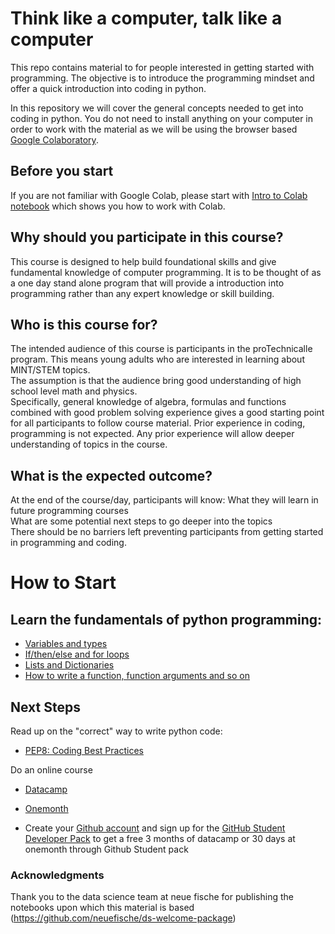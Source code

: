 # Think like a computer, talk like a computer
This repo contains material to for people interested in getting started with programming. The objective is to introduce the programming mindset and offer a quick introduction into coding in python.

In this repository we will cover the general concepts needed to get into coding in python. You do not need to install anything on your computer in order to work with the material as we will be using the browser based [Google Colaboratory](https://colab.research.google.com/).

## Before you start
If you are not familiar with Google Colab, please start with [Intro to Colab notebook](Intro_to_Colab.ipynb) which shows you how to work with Colab.

## Why should you participate in this course?
This course is designed to help build foundational skills and give fundamental knowledge of computer programming. It is to be thought of as a one day stand alone program that will provide a introduction into programming rather than any expert knowledge or skill building.

## Who is this course for?
The intended audience of this course is participants in the proTechnicalle program. 
This means young adults who are interested in learning about MINT/STEM topics.  
The assumption is that the audience bring good understanding of high school level math and physics.  
Specifically, general knowledge of algebra, formulas and functions combined with good problem solving experience gives a good starting point for all participants to follow course material.
Prior experience in coding, programming is not expected. Any prior experience will allow deeper understanding of topics in the course.

## What is the expected outcome?
At the end of the course/day, participants will know:
What they will learn in future programming courses  
What are some potential next steps to go deeper into the topics  
There should be no barriers left preventing participants from getting started in programming and coding.

# How to Start
## Learn the fundamentals of python programming:
- [Variables and types](basics/1_Python_Variables_Types.ipynb)
- [If/then/else and for loops](basics/2_Python_If_Else_Loops.ipynb)
- [Lists and Dictionaries](basics/3_Python_Lists_Dictionaries.ipynb)
- [How to write a function, function arguments and so on](basics/4_Python_Functions.ipynb)

## Next Steps
Read up on the "correct" way to write python code:
- [PEP8: Coding Best Practices](Coding_best_practices.ipynb)

Do an online course
- [Datacamp](https://www.datacamp.com/courses/intro-to-python-for-data-science)
- [Onemonth](https://onemonth.com/github/students)  

- Create your [Github account](https://github.com/signup) and sign up for the [GitHub Student Developer Pack](https://education.github.com/pack) to get a free 3 months of datacamp or 30 days at onemonth through Github Student pack


### Acknowledgments
Thank you to the data science team at neue fische for publishing the notebooks upon which this material is based (https://github.com/neuefische/ds-welcome-package)
